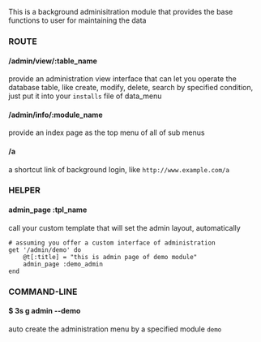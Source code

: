 This is a background adminisitration module that provides the base functions to user for maintaining the data


### ROUTE

#### /admin/view/:table_name
provide an administration view interface that can let you operate the database table, like create, modify, delete, search by specified condition, just put it into your `installs` file of data_menu

#### /admin/info/:module_name
provide an index page as the top menu of all of sub menus

#### /a
a shortcut link of background login, like `http://www.example.com/a`


### HELPER

#### admin_page :tpl_name
call your custom template that will set the admin layout, automatically

```
# assuming you offer a custom interface of administration
get '/admin/demo' do
	@t[:title] = "this is admin page of demo module"
	admin_page :demo_admin
end
```


### COMMAND-LINE

#### $ 3s g admin --demo
auto create the administration menu by a specified module `demo`

